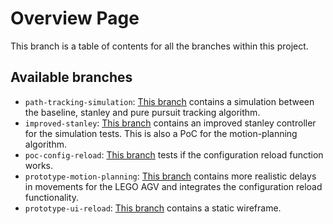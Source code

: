 # Overview Page
This branch is a table of contents for all the branches within this project.

## Available branches
- `path-tracking-simulation`: [This branch](https://github.com/Sabshine/Path-Tracking-Simulation/tree/path-tracking-simulation) contains a simulation between the baseline, stanley and pure pursuit tracking algorithm.
- `improved-stanley`: [This branch](https://github.com/Sabshine/Path-Tracking-Simulation/tree/improved-stanley-simulation) contains an improved stanley controller for the simulation tests. This is also a PoC for the motion-planning algorithm.
- `poc-config-reload`: [This branch]() tests if the configuration reload function works.
- `prototype-motion-planning`:  [This branch]() contains more realistic delays in movements for the LEGO AGV and integrates the configuration reload functionality.
- `prototype-ui-reload`:  [This branch]() contains a static wireframe.